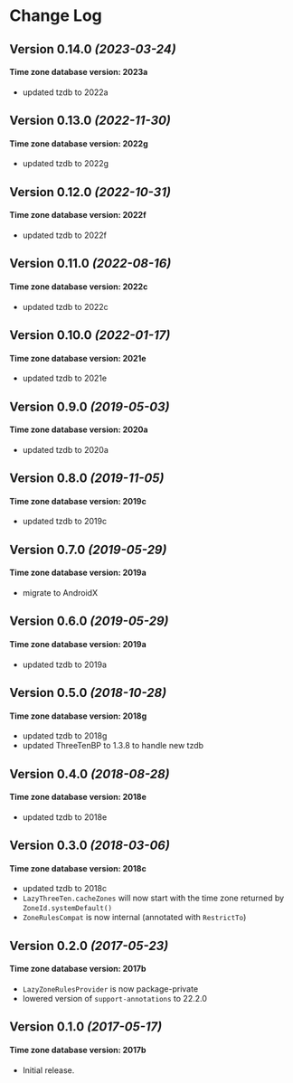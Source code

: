 Change Log
==========
Version 0.14.0 *(2023-03-24)*
----------------------------

#### Time zone database version: 2023a

- updated tzdb to 2022a

Version 0.13.0 *(2022-11-30)*
----------------------------

#### Time zone database version: 2022g

- updated tzdb to 2022g

Version 0.12.0 *(2022-10-31)*
----------------------------

#### Time zone database version: 2022f

- updated tzdb to 2022f

Version 0.11.0 *(2022-08-16)*
----------------------------

#### Time zone database version: 2022c

- updated tzdb to 2022c

Version 0.10.0 *(2022-01-17)*
----------------------------

#### Time zone database version: 2021e

- updated tzdb to 2021e

Version 0.9.0 *(2019-05-03)*
----------------------------

#### Time zone database version: 2020a

- updated tzdb to 2020a

Version 0.8.0 *(2019-11-05)*
----------------------------

#### Time zone database version: 2019c

- updated tzdb to 2019c

Version 0.7.0 *(2019-05-29)*
----------------------------

#### Time zone database version: 2019a

- migrate to AndroidX

Version 0.6.0 *(2019-05-29)*
----------------------------

#### Time zone database version: 2019a

- updated tzdb to 2019a

Version 0.5.0 *(2018-10-28)*
----------------------------

#### Time zone database version: 2018g

- updated tzdb to 2018g
- updated ThreeTenBP to 1.3.8 to handle new tzdb

Version 0.4.0 *(2018-08-28)*
----------------------------

#### Time zone database version: 2018e

- updated tzdb to 2018e


Version 0.3.0 *(2018-03-06)*
----------------------------

#### Time zone database version: 2018c

- updated tzdb to 2018c
- `LazyThreeTen.cacheZones` will now start with the time zone returned by `ZoneId.systemDefault()`
- `ZoneRulesCompat` is now internal (annotated with `RestrictTo`)


Version 0.2.0 *(2017-05-23)*
----------------------------

#### Time zone database version: 2017b

- `LazyZoneRulesProvider` is now package-private
- lowered version of `support-annotations` to 22.2.0


Version 0.1.0 *(2017-05-17)*
----------------------------

#### Time zone database version: 2017b

- Initial release.
